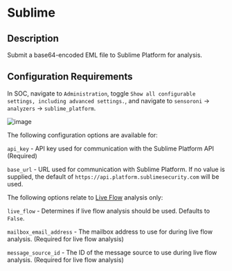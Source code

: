 # Sublime

## Description
Submit a base64-encoded EML file to Sublime Platform for analysis.

## Configuration Requirements
In SOC, navigate to `Administration`, toggle `Show all configurable settings, including advanced settings.`, and navigate to `sensoroni` -> `analyzers` -> `sublime_platform`.

![image](https://github.com/Security-Onion-Solutions/securityonion/blob/2.4/dev/assets/images/screenshots/analyzers/sublime.png?raw=true)


The following configuration options are available for:

``api_key`` - API key used for communication with the Sublime Platform API (Required)

``base_url`` -  URL used for communication with Sublime Platform. If no value is supplied, the default of `https://api.platform.sublimesecurity.com` will be used.

The following options relate to [Live Flow](https://docs.sublimesecurity.com/reference/analyzerawmessageliveflow-1) analysis only:

``live_flow`` - Determines if live flow analysis should be used. Defaults to `False`.

``mailbox_email_address`` - The mailbox address to use for during live flow analysis. (Required for live flow analysis)

``message_source_id`` - The ID of the message source to use during live flow analysis. (Required for live flow analysis)
